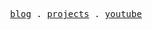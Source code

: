 <!--
**alvxsc/alvxsc** is a ✨ _special_ ✨ repository because its `README.md` (this file) appears on your GitHub profile.
-->
<p align="center">
  <samp>
    <a href="/#">blog</a> .
    <a href="/#">projects</a> .
    <a href="/#">youtube</a>
  </samp>
</p>
